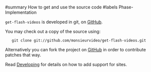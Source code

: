 ﻿#summary How to get and use the source code
#labels Phase-Implementation

`get-flash-videos` is developed in git, on
[GitHub](http://github.com/monsieurvideo/get-flash-videos).

You may check out a copy of the source using:
```
   git clone git://github.com/monsieurvideo/get-flash-videos.git
```

Alternatively you can fork the project on
[GitHub](http://github.com/monsieurvideo/get-flash-videos) in order to
contribute patches that way.

Read [Developing](Developing.md) for details on how to add support for sites.